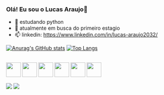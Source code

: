 ### Olá! Eu sou o Lucas Araujo👋

- 🌱 estudando python
- 🤔 atualmente em busca do primeiro estagio
- 📫 linkedin: https://www.linkedin.com/in/lucas-araujo2032/

[![Anurag's GitHub stats](https://github-readme-stats.vercel.app/api?username=lucas-araujo20&show_icons=true&theme=gruvbox)](https://github.com/anuraghazra/github-readme-stats)
[![Top Langs](https://github-readme-stats.vercel.app/api/top-langs/?username=lucas-araujo20&hide_progress=true)](https://github.com/anuraghazra/github-readme-stats)

<div style="display:inline_block"><br>
<img align="center" height="40" width="40" src="https://cdn.jsdelivr.net/gh/devicons/devicon/icons/html5/html5-original.svg" />
<img  align="center" height="40" width="40" src="https://cdn.jsdelivr.net/gh/devicons/devicon/icons/css3/css3-original.svg" />             
<img align="center" height="40" width="40" src="https://cdn.jsdelivr.net/gh/devicons/devicon/icons/javascript/javascript-original.svg" />
<img align="center" height="40" width="40" src="https://cdn.jsdelivr.net/gh/devicons/devicon/icons/python/python-original.svg" />
<img align="center" height="40" width="40" src="https://cdn.jsdelivr.net/gh/devicons/devicon/icons/php/php-original.svg" />
<img align="center" height="40" width="40" src="https://cdn.jsdelivr.net/gh/devicons/devicon/icons/mysql/mysql-original-wordmark.svg" />      
</div>

<br>

<div>
  <a href="https://www.linkedin.com/in/lucas-araujo2032/"><img src="https://img.shields.io/badge/LinkedIn-0077B5?style=for-the-badge&logo=linkedin&logoColor=white"></a>
  <a href="mailto:ls.araujo2032@gmail.com"><img src="https://img.shields.io/badge/Gmail-D14836?style=for-the-badge&logo=gmail&logoColor=white"></a>
</div>
